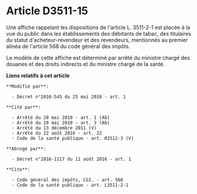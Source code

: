 # Article D3511-15

Une affiche rappelant les dispositions de l'article L. 3511-2-1 est placée à la vue du public dans les établissements des
débitants de tabac, des titulaires du statut d'acheteur-revendeur et des revendeurs, mentionnés au premier alinéa de
l'article 568 du code général des impôts. 

Le modèle de cette affiche est déterminé par arrêté du ministre chargé des douanes et des droits indirects et du ministre
chargé de la santé.

**Liens relatifs à cet article**

	**Modifié par**:

	  - Décret n°2010-545 du 25 mai 2010 - art. 1

	**Cité par**:

	  - Arrêté du 28 mai 2010 - art. 1 (Ab)
	  - Arrêté du 28 mai 2010 - art. 3 (Ab)
	  - Arrêté du 13 décembre 2011 (V)
	  - Arrêté du 22 août 2016 - art. 22
	  - Code de la santé publique - art. R3512-3 (V)

	**Abrogé par**:

	  - Décret n°2016-1117 du 11 août 2016 - art. 1

	**Cite**:

	  - Code général des impôts, CGI. - art. 568
	  - Code de la santé publique - art. L3511-2-1
